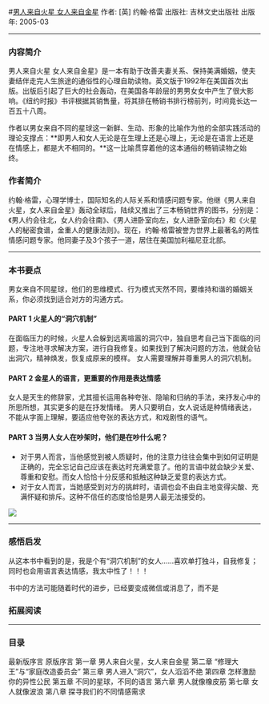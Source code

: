 #[男人来自火星 女人来自金星](https://book.douban.com/subject/1223845/)
作者:  [英] 约翰·格雷
出版社: 吉林文史出版社
出版年: 2005-03
***
### 内容简介 
男人来自火星 女人来自金星》是一本有助于改善夫妻关系、保持美满婚姻，使夫妻结伴走完人生旅途的通俗性的心理自助读物。英文版于1992年在美国首次出版。出版后引起了巨大的社会轰动，在美国各年龄层的男男女女中产生了很大影响。《纽约时报》书评根据其销售量，将其排在畅销书排行榜前列，时间竟长达一百五十八周。

作者以男女来自不同的星球这一新鲜、生动、形象的比喻作为他的全部实践活动的理论支撑点：**即男人和女人无论是在生理上还是心理上，无论是在语言上还是在情感上，都是大不相同的。**这一比喻贯穿着他的这本通俗的畅销读物之始终。

### 作者简介 
约翰·格雷，心理学博士，国际知名的人际关系和情感问题专家。他继《男人来自火星，女人来自金星》轰动全球后，陆续又推出了三本畅销世界的图书，分别是：《男人约会往北，女人约会往南》、《男人进卧室向左，女人进卧室向右》和《火星人的秘密食谱，金重人的健康法则》。现在，约翰·格雷被誉为世界上最著名的两性情感问题专家。他同妻子及3个孩子一道，居住在美国加利福尼亚北部。

***
### 本书要点
男女来自不同星球，他们的思维模式、行为模式天然不同，要维持和谐的婚姻关系，你必须找到适合对方的沟通方式。
#### PART 1 火星人的“洞穴机制”
在面临压力的时候，火星人会躲到远离喧嚣的洞穴中，独自思考自己当下面临的问题，专注地寻求解决方案，进行自我修复。如果找到了解决问题的方法，他就会钻出洞穴，精神焕发，恢复成原来的模样。
女人需要理解并尊重男人的洞穴机制。
#### PART 2 金星人的语言，更重要的作用是表达情感
女人是天生的修辞家，尤其擅长运用各种夸张、隐喻和归纳的手法，来抒发心中的所思所想，其实更多的是在抒发情绪。
男人只要明白，女人说话是种情绪表达，不能从字面上理解，要适应他夸张的表达方式，和戏剧性的语气。
#### PART 3 当男人女人在吵架时，他们是在吵什么呢？
- 对于男人而言，当他感觉到被人质疑时，他的注意力往往会集中到如何证明是正确的，完全忘记自己应该在表达时充满爱意了。他的言语中就会缺少关爱、尊重和安慰。而女人恰恰十分反感和抵触这种缺乏爱意的表达方式。
- 对于女人而言，当她感受到对方的挑衅时，语调也会不由自主地变得尖酸、充满怀疑和排斥。这种不信任的态度恰恰是男人最无法接受的。

![](./_image/2017-05-18-06-04-04.jpg)

***
### 感悟启发
从这本书中看到的是，我是个有“洞穴机制”的女人......喜欢单打独斗，自我修复；同时也会用语言表达情感，我太中性了！！！

书中的方法可能随着时代的进步，已经要变成微信或消息了，而不是

### 拓展阅读
***
### 目录
最新版序言
原版序言
第一章 男人来自火星，女人来自金星
第二章 “修理大王”与“家庭改造委员会”
第三章 男人进入“洞穴”，女人滔滔不绝
第四章 怎样激励你的异性公民
第五章 不同的星球，不同的语言
第六章 男人就像橡皮筋
第七章 女人就像波浪
第八章 探寻我们的不同情感需求